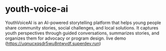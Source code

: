 # youth-voice-ai
YouthVoiceAI is an AI-powered storytelling platform that helps young people share community stories, social challenges, and local solutions. It captures youth perspectives through guided conversations, summarizes stories, and organizes them for advocacy or program design.
live demo (https://uqnucxqsdr5wu8ntwvdf.superdev.run) 
